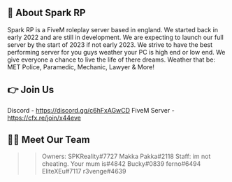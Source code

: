 ## 👋 About Spark RP
Spark RP is a FiveM roleplay server based in england. We started back in early 2022 and are still in development.
We are expecting to launch our full server by the start of 2023 if not early 2023. We strive to have the best
performing server for you guys weather your PC is high end or low end. We give everyone a chance to live the 
life of there dreams. Weather that be: MET Police, Paramedic, Mechanic, Lawyer & More!

## 👉 Join Us
Discord - https://discord.gg/c6hFxAGwCD
FiveM Server  - https://cfx.re/join/x44eve

## 👨‍💻 Meet Our Team

>> Owners:
> SPKReality#7727
> Makka Pakka#2118
> Staff:
> im not cheating. Your mum is#4842
> Bucky#0839
> ferno#6494
> EliteXEu#7117
> r3venge#4639
